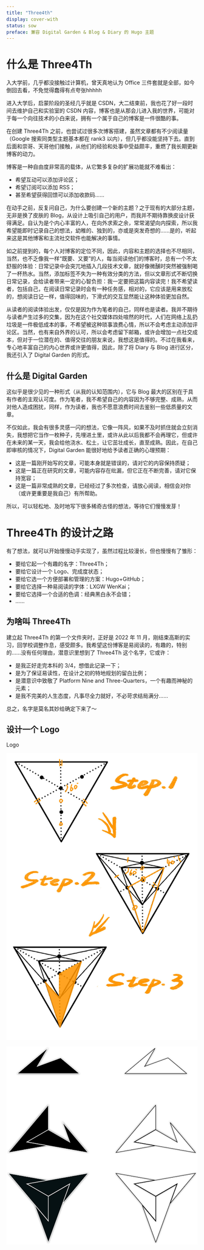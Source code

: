 ```yaml
---
title: "Three4th"
display: cover-with
status: sow
preface: 兼容 Digital Garden & Blog & Diary 的 Hugo 主题
---
```


# 什么是 Three4Th

入大学前，几乎都没接触过计算机，曾天真地认为 Office 三件套就是全部，如今倒回去看，不免觉得蠢得有点夸张hhhhh

进入大学后，启蒙阶段的圣经几乎就是 CSDN，大二结束前，我也花了好一段时间去维护自己和实验室的 CSDN 内容，博客也是从那会儿进入我的世界，可能对于每一个向往技术的小白来说，拥有一个属于自己的博客是一件很酷的事。

在创建 Three4Th 之前，也尝试过很多次博客搭建，虽然文章都有不少阅读量（Google 搜索同类型主题基本都在 rank3 以内），但几乎都没能坚持下去。直到后面和崇哥、天哥他们接触，从他们的经验和处事中受益颇丰，重燃了我长期更新博客的动力。

博客是一种自由度非常高的载体，从它繁多复杂的扩展功能就不难看出：

- 希望互动可以添加评论区；
- 希望订阅可以添加 RSS；
- 甚至希望获得回馈可以添加收款码......

在动手之前，反复问自己，为什么要创建一个新的主题？之于现有的大部分主题，无非是换了皮肤的 Blog，从设计上吸引自己的用户，而我并不期待靠换皮设计获得满足。自认为是个内心丰富的人，在向外求索之余，常常渴望向内探索，所以我希望能即时记录自己的想法，幼稚的、独到的，亦或是突发奇想的......是的，听起来这是其他博客和主流社交软件也能解决的事情。

如之前提到的，每个人对博客的定位不同，因此，内容和主题的选择也不尽相同，当然，也不乏像我一样“既要、又要”的人，每当阅读他们的博客时，总有一个不太舒服的体验：日常记录中会突兀地插入几段技术文章，就好像微醺时突然被强制喝了一杯热水。当然，添加标签不失为一种有效分类的方法，但以文章形式不断切换日常记录，会给读者带来一定的心智负担：我一定要把这篇内容读完！我不希望读者，包括自己，在阅读日常记录时会有一种任务感，相对的，它应该是用来放松的，想阅读日记一样，值得回味的，下滑式的交互显然能让这种体验更加自然。

从读者的阅读体验出发，仅仅是因为作为笔者的自己，同样也是读者。我并不期待与读者产生过多的交集，因为在这个社交媒体四处喧然的时代，人们在网络上乱扔垃圾是一件极低成本的事，不希望被这种琐事浪费心情，所以不会考虑主动添加评论区。当然，也有来自外界的认可，所以会考虑留下邮箱，或许会增加一点社交成本，但对于一位潜在的、值得交往的朋友来说，我想这是值得的。不过在我看来，专心地丰富自己的内心世界或许更值得，因此，除了将 Diary 与 Blog 进行区分，我还引入了 Digital Garden 的形式。

## 什么是 Digital Garden

这似乎是很少见的一种形式（从我的认知范围内），它与 Blog 最大的区别在于具有作者的主观认可度。作为笔者，我不希望自己的内容因为不够完整、成熟，从而对他人造成困扰，同样，作为读者，我也不愿意浪费时间去鉴别一些低质量的文章。

不仅如此，我会有很多灵感一闪的想法，它像一阵风，如果不及时抓住就会立刻消失，我想把它当作一枚种子，先埋进土里，或许从此以后我都不会再理它，但或许在未来的某一天，我会给他浇水、松土，让它茁壮成长，直至成熟。因此，在自己即审核的情况下，Digital Garden 能很好地给予读者正确的心理预期：

- 这是一篇刚开始写的文章，可能本身就是错误的，请对它的内容保持质疑；
- 这是一篇正在研究的文章，可能内容存在纰漏，但它正在不断完善，请对它保持宽容；
- 这是一篇非常成熟的文章，已经经过了多次检查，请放心阅读，相信会对你（或许更重要是我自己）有所帮助。

所以，可以轻松地、及时地写下很多稀奇古怪的想法，等待它们慢慢发芽！

# Three4Th 的设计之路

有了想法，就可以开始慢慢动手实现了，虽然过程比较漫长，但也慢慢有了雏形：

- 要给它起一个有趣的名字：Three4Th；
- 要给它设计一个 Logo、完成度状态；
- 要给它选一个方便部署和管理的方案：Hugo+GitHub；
- 要给它选择一种易阅读的字体：LXGW WenKai；
- 要给它选择一个合适的色调：经典黑白永不会错；
- ......

## 为啥叫 Three4Th

建立起 Three4Th 的第一个文件夹时，正好是 2022 年 11 月，刚结束高斯的实习，回学校调整作息，感受颇多。我希望这份博客是易阅读的，有趣的，特别的......没有任何理由，潜意识里想到了 Three4Th 这个名字，它或许：
   
- 是我正好走完本科的 3/4，想借此记录一下；
- 是为了保证易读性，在设计之初的特地规划的留白比例；
- 是潜意识中致敬了 Platform Nine and Three-Quarters，一个有趣而神秘的元素；
- 是我不完美的人生态度，凡事尽全力就好，不必苛求结局满分......

总之，名字是莫名其妙给确定下来了～

## 设计一个 Logo

Logo 

![PHILOSOPHY](images/PHILOSOPHY.JPG)

![STATUS](images/STATUS.SVG)